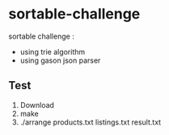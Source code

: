 # sortable-challenge
sortable challenge :
-  using trie algorithm
-  using gason json parser

## Test
1. Download
2. make
3. ./arrange products.txt listings.txt result.txt


